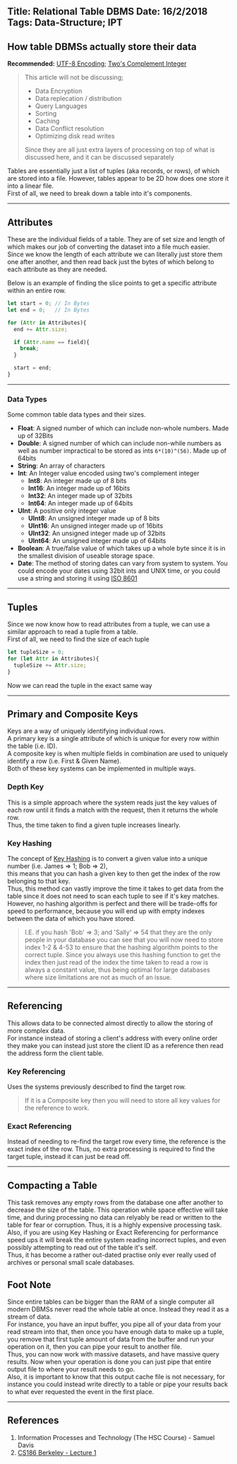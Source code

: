 Title: Relational Table DBMS
Date: 16/2/2018
Tags: Data-Structure; IPT
---
How table DBMSs actually store their data
---

**Recommended:** [UTF-8 Encoding](/p/1.html); [Two's Complement Integer](/p/2.html)

> This article will not be discussing;
> * Data Encryption
> * Data replecation / distribution
> * Query Languages
> * Sorting
> * Caching
> * Data Conflict resolution
> * Optimizing disk read writes
> 
> 
> Since they are all just extra layers of processing on top of what is discussed here, and it can be discussed separately

Tables are essentially just a list of tuples (aka records, or rows), of which are stored into a file. However, tables appear to be 2D how does one store it into a linear file.  
First of all, we need to break down a table into it's components.

---

## Attributes
These are the individual fields of a table. They are of set size and length of which makes our job of converting the dataset into a file much easier.  
Since we know the length of each attribute we can literally  just store them one after another, and then read back just the bytes of which belong to each attribute as they are needed.

Below is an example of finding the slice points to get a specific attribute within an entire row.
```javascript
let start = 0; // In Bytes
let end = 0;   // In Bytes

for (Attr in Attributes){
  end += Attr.size;

  if (Attr.name == field){
    break;
  }

  start = end;
}
```

---

### Data Types
Some common table data types and their sizes.
* **Float**: A signed number of which can include non-whole numbers. Made up of 32Bits
* **Double**: A signed number of which can include non-while numbers as well as number impractical to be stored as ints ``6*(10)^(56)``. Made up of 64bits
* **String**: An array of characters
* **Int**: An Integer value encoded using two's complement integer
  * **Int8**: An integer made up of 8 bits
  * **Int16**: An integer made up of 16bits
  * **Int32**: An integer made up of 32bits
  * **Int64**: An integer made up of 64bits
* **UInt**: A positive only integer value
  * **UInt8**: An unsigned integer made up of 8 bits
  * **UInt16**: An unsigned integer made up of 16bits
  * **UInt32**: An unsigned integer made up of 32bits
  * **UInt64**: An unsigned integer made up of 64bits
* **Boolean**: A true/false value of which takes up a whole byte since it is in the smallest division of useable storage space.
* **Date**: The method of storing dates can vary from system to system. You could encode your dates using 32bit ints and UNIX time, or you could use a string and storing it using [ISO 8601](https://en.wikipedia.org/wiki/ISO_8601)

---

## Tuples
Since we now know how to read attributes from a tuple, we can use a similar approach to read a tuple from a table.  
First of all, we need to find the size of each tuple
```javascript
let tupleSize = 0;
for (let Attr in Attributes){
  tupleSize += Attr.size;
}
```

Now we can read the tuple in the exact same way

---

## Primary and Composite Keys
Keys are a way of uniquely identifying individual rows.  
A primary key is a single attribute of which is unique for every row within the table (i.e. ID).  
A composite key is when multiple fields in combination are used to uniquely identify a row (i.e. First & Given Name).  
Both of these key systems can be implemented in multiple ways.

### Depth Key
This is a simple approach where the system reads just the key values of each row until it finds a match with the request, then it returns the whole row.  
Thus, the time taken to find a given tuple increases linearly.

### Key Hashing
The concept of [Key Hashing](/p/4.html) is to convert a given value into a unique number (i.e. James => 1; Bob => 2),  
this means that you can hash a given key to then get the index of the row belonging to that key.  
Thus, this method can vastly improve the time it takes to get data from the table since it does not need to scan each tuple to see if it's key matches.  
However, no hashing algorithm is perfect and there will be trade-offs for speed to performance, because you will end up with empty indexes between the data of which you have stored.  
> I.E. if you hash 'Bob' => 3; and 'Sally' => 54 that they are the only people in your database you can see that you will now need to store index 1-2 & 4-53 to ensure that the hashing algorithm points to the correct tuple.
Since you always use this hashing function to get the index then just read of the index the time taken to read a row is always a constant value, thus being optimal for large databases where size limitations are not as much of an issue.

---

## Referencing
This allows data to be connected almost directly to allow the storing of more complex data.  
For instance instead of storing a client's address with every online order they make you can instead just store the client ID as a reference then read the address form the client table.

### Key Referencing
Uses the systems previously described to find the target row.  
> If it is a Composite key then you will need to store all key values for the reference to work.

### Exact Referencing
Instead of needing to re-find the target row every time, the reference is the exact index of the row. Thus, no extra processing is required to find the target tuple, instead it can just be read off.

---

## Compacting a Table
This task removes any empty rows from the database one after another to decrease the size of the table. This operation while space effective will take time, and during processing no data can relyably be read or written to the table for fear or corruption. Thus, it is a highly expensive processing task.  
Also, if you are using Key Hashing or Exact Referencing for performance speed ups it will break the entire system reading incorrect tuples, and even possibly attempting to read out of the table it's self.  
Thus, it has become a rather out-dated practise only ever really used of archives or personal small scale databases.

## Foot Note
Since entire tables can be bigger than the RAM of a single computer all modern DBMSs never read the whole table at once. Instead they read it as a stream of data.  
For instance, you have an input buffer, you pipe all of your data from your read stream into that, then once you have enough data to make up a tuple, you remove that first tuple amount of data from the buffer and run your operation on it, then you can pipe your result to another file.  
Thus, you can now work with massive datasets, and have massive query results. Now when your operation is done you can just pipe that entire output file to where your result needs to go.  
Also, it is important to know that this output cache file is not necessary, for instance you could instead write directly to a table or pipe your results back to what ever requested the event in the first place.

---

## References
1. Information Processes and Technology (The HSC Course) - Samuel Davis
1. [CS186 Berkeley - Lecture 1](http://www.infocobuild.com/education/audio-video-courses/computer-science/CS186-Spring2015-Berkeley/lecture-01.html)